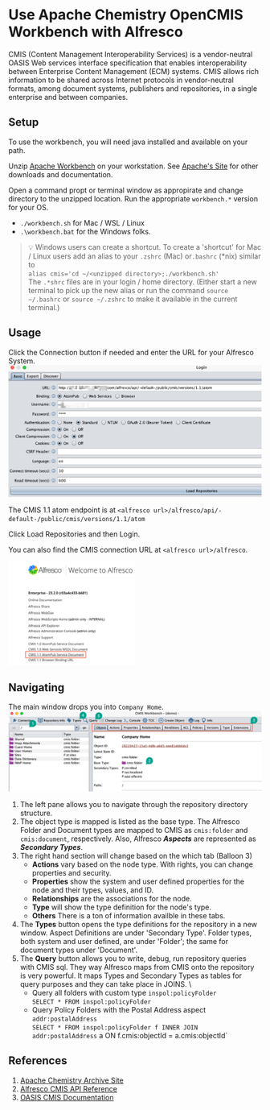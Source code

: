 # Use Apache Chemistry OpenCMIS Workbench with Alfresco

CMIS (Content Management Interoperability Services) is a vendor-neutral OASIS Web services interface specification that enables interoperability between Enterprise Content Management (ECM) systems. CMIS allows rich information to be shared across Internet protocols in vendor-neutral formats, among document systems, publishers and repositories, in a single enterprise and between companies.

## Setup

To use the workbench, you will need java installed and available on your path.

Unzip [Apache Workbench](./assets/chemistry-opencmis-workbench-1.1.0-full.zip) on your workstation. See [Apache's Site](https://chemistry.apache.org/java/download.html) for other downloads and documentation.

Open a command propt or terminal window as appropirate and change directory to the unzipped location. Run the appropriate `workbench.*` version for your OS.

* `./workbench.sh` for Mac / WSL / Linux
* `.\workbench.bat` for the Windows folks.

> :bulb: Windows users can create a shortcut. To create a 'shortcut' for Mac / Linux users add an alias to your `.zshrc` (Mac) or`.bashrc` (*nix) similar to \
> `alias cmis='cd ~/<unzipped directory>;./workbench.sh'` \
> The `.*shrc` files are in your login / home directory. (Either start a new terminal to pick up the new alias or run the command `source ~/.bashrc` or `source ~/.zshrc` to make it available in the current terminal.)

## Usage

Click the Connection button if needed and enter the URL for your Alfresco System.
![connection](./assets/workbenchLogin.png)

The CMIS 1.1 atom endpoint is at `<alfresco url>/alfresco/api/-default-/public/cmis/versions/1.1/atom`

Click Load Repositories and then Login.

You can also find the CMIS connection URL at `<alfresco url>/alfresco`.

<img alt="AtomPub URL" src="./assets/CMIS-AtomPub-Alfresco.png" width="50%">

## Navigating

The main window drops you into `Company Home`.
![Workbench Home](./assets/CMIS-Workbench-Home.png)

1. The left pane allows you to navigate through the repository directory structure.
2. The object type is mapped is listed as the base type. The Alfresco Folder and Document types are mapped to CMIS as `cmis:folder` and `cmis:document`, respectively. Also, Alfresco ***Aspects*** are represented as ***Secondary Types***.
3. The right hand section will change based on the which tab (Balloon 3)
    - **Actions** vary based on the node type. With rights, you can change properties and security.
    - **Properties** show the system and user defined properties for the node and their types, values, and ID.
    - **Relationships** are the associations for the node.
    - **Type** will show the type definition for the node's type.
    - **Others** There is a ton of information availble in these tabs.
4. The **Types** button opens the type definitions for the repository in a new window. Aspect Definitions are under 'Secondary Type'. Folder types, both system and user defined, are under 'Folder'; the same for document types under 'Document'.
5. The **Query** button allows you to write, debug, run repository queries with CMIS sql. They way Alfresco maps from CMIS onto the repository is very powerful. It maps Types and Secondary Types as tables for query purposes and they can take place in JOINS. \
   - Query all folders with custom type `inspol:policyFolder` \
   `SELECT * FROM inspol:policyFolder`
   - Query Policy Folders with the Postal Address aspect `addr:postalAddress` \
   `SELECT * FROM inspol:policyFolder f INNER JOIN addr:postalAddress` a ON f.cmis:objectId = a.cmis:objectId`
  
## References

1. [Apache Chemistry Archive Site](https://chemistry.apache.org/java/developing/guide.html)
1. [Alfresco CMIS API Reference](https://docs.alfresco.com/content-services/latest/develop/reference/cmis-ref/)
1. [OASIS CMIS Documentation](https://docs.oasis-open.org/cmis/CMIS/v1.1/CMIS-v1.1.html)